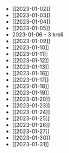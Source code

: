 - [[2023-01-02]]
- [[2023-01-03]]
- [[2023-01-04]]
- [[2023-01-05]]
- 2023-01-06 - 3 kroli
- [[2023-01-09]]
- [[2023-01-10]]
- [[2023-01-11]]
- [[2023-01-12]]
- [[2023-01-13]]
- [[2023-01-16]]
- [[2023-01-17]]
- [[2023-01-18]]
- [[2023-01-19]]
- [[2023-01-20]]
- [[2023-01-23]]
- [[2023-01-24]]
- [[2023-01-25]]
- [[2023-01-26]]
- [[2023-01-27]]
- [[2023-01-30]]
- [[2023-01-31]]
